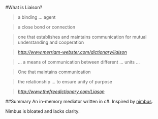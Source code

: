 #What is Liaison?

> a binding ... agent

>  a close bond or connection

>one that establishes and maintains communication for mutual understanding and cooperation

> <cite>http://www.merriam-webster.com/dictionary/liaison</cite>



> ... a means of communication between different ... units ...

> One that maintains communication

> the relationship ... to ensure unity of purpose

>	<cite>http://www.thefreedictionary.com/Liason<cite>

##Summary
An in-memory mediator written in c#. Inspired by [nimbus].

Nimbus is bloated and lacks clarity.




[nimbus]: https://github.com/kijanawoodard/nimbus